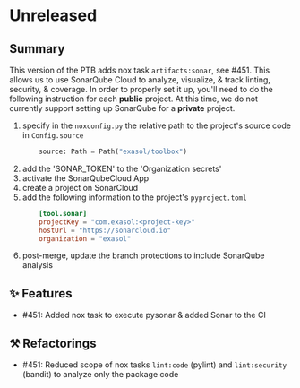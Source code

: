 # Unreleased

## Summary
This version of the PTB adds nox task `artifacts:sonar`, see #451. This allows us to
use SonarQube Cloud to analyze, visualize, & track linting, security, & coverage. In
order to properly set it up, you'll need to do the following instruction for each **public** project.
At this time, we do not currently support setting up SonarQube for a **private** project.

1. specify in the `noxconfig.py` the relative path to the project's source code in `Config.source`
    ```python
        source: Path = Path("exasol/toolbox")
    ```
2. add the 'SONAR_TOKEN' to the 'Organization secrets'
3. activate the SonarQubeCloud App
4. create a project on SonarCloud
5. add the following information to the project's `pyproject.toml`
    ```toml
        [tool.sonar]
        projectKey = "com.exasol:<project-key>"
        hostUrl = "https://sonarcloud.io"
        organization = "exasol"
    ```
6. post-merge, update the branch protections to include SonarQube analysis

## ✨ Features
* #451: Added nox task to execute pysonar & added Sonar to the CI

## ⚒️ Refactorings
* #451: Reduced scope of nox tasks `lint:code` (pylint) and `lint:security` (bandit) to analyze only the package code